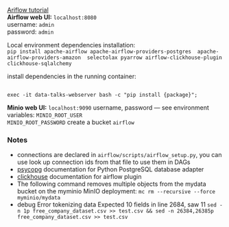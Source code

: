 [Ariflow tutorial](https://youtu.be/K9AnJ9_ZAXE)  
**Airflow web UI:** `localhost:8080 `  
username: `admin`  
password: `admin`  

Local environment dependencies installation:  
`pip install apache-airflow
apache-airflow-providers-postgres 
apache-airflow-providers-amazon 
selectolax pyarrow
airflow-clickhouse-plugin
clickhouse-sqlalchemy`

install dependencies in the running container:
<pre><code>
exec -it data-talks-webserver bash -c "pip install {package}";
</code></pre>


**Minio web UI:**  `localhost:9090`
username, password — 
see environment variables:
`MINIO_ROOT_USER`  
`MINIO_ROOT_PASSWORD`
create a bucket `airflow`

### Notes
- connections are declared in `airflow/scripts/airflow_setup.py`,
you can use look up connection ids from that file to use them in DAGs
- [psycopg](https://www.psycopg.org/docs/) documentation for Python PostgreSQL database adapter
- [clickhouse](https://github.com/bryzgaloff/airflow-clickhouse-plugin) documentation for airflow plugin
- The following command removes multiple objects from the mydata bucket on the myminio MinIO deployment: `mc rm --recursive --force myminio/mydata`
- debug Error tokenizing data Expected 10 fields in line 2684, saw 11 ```sed -n 1p free_company_dataset.csv >> test.csv && sed -n 26384,26385p free_company_dataset.csv >> test.csv```





